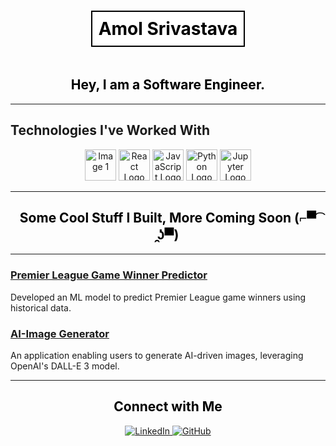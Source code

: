 <div align="center">
  <h1 style="border: 2px solid black; display: inline-block; padding: 10px; background-color: white; color: black;">
    Amol Srivastava
  </h1>
  <h2 style="color: black;">
    Hey, I am a Software Engineer.
  </h2>
</div>

---

## Technologies I've Worked With

<div align="center">
  <img src="https://github.com/user-attachments/assets/9d993595-8ab8-44c1-afcf-c125d8f135ab" alt="Image 1" width="50" height="50">
  <img src="https://github.com/user-attachments/assets/722cbe51-bca9-4c6b-9943-5f78ed60ae3b" alt="React Logo" width="50" height="50">
  <img src="https://github.com/user-attachments/assets/e56f3ab1-053e-4a3f-8590-f78c8652a978" alt="JavaScript Logo" width="50" height="50">
  <img src="https://upload.wikimedia.org/wikipedia/commons/0/0a/Python.svg" alt="Python Logo" width="50" height="50">
  <img src="https://upload.wikimedia.org/wikipedia/commons/3/38/Jupyter_logo.svg" alt="Jupyter Logo" width="50" height="50">
</div>

---

<div align="center">
  <h2 style="color: black;">
    Some Cool Stuff I Built,
    More Coming Soon (⌐▀͡ ̯ʖ▀)
  </h2>
</div>

---

### [Premier League Game Winner Predictor](https://github.com/amol-srivastava/Machine-Learning-Model)
Developed an ML model to predict Premier League game winners using historical data.

### [AI-Image Generator](https://github.com/amol-srivastava/ai-image-generator)
An application enabling users to generate AI-driven images, leveraging OpenAI's DALL-E 3 model.

---

<div align="center">
  <h2 style="color: black;">
    Connect with Me
  </h2>
  <a href="https://www.linkedin.com/in/amol-srivastava/">
    <img src="https://img.shields.io/badge/LinkedIn-blue?style=flat-square&logo=linkedin&logoColor=white" alt="LinkedIn">
  </a>
  <a href="https://github.com/amol-srivastava">
    <img src="https://img.shields.io/badge/GitHub-black?style=flat-square&logo=github&logoColor=white" alt="GitHub">
  </a>
</div>

